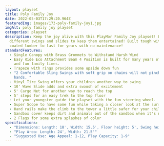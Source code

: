 ```yaml
---
layout: playset
title: Poly Family Joy
date: 2022-05-03T17:29:20.964Z
featuredImg: images/173-poly-family-joy1.jpg
imgAlt: poly family joy playset
categories: playset
description: Keep the joy alive with this PlayMor Family Joy playset! Lots of
  different swings and slides to keep them entertained! Built tough with polymer
  coated lumber to last for years with no maintenance!
standardFeatures:
  - Single Canopy with Brass Grommets to Withstand Harsh Wind
  - Easy Ride Eco Attachment Beam 4 Position is built for many years of safe use
    and fun family times.
  - Trapeze with rings provides some upside down fun
  - "2 Comfortable Sling Swings with soft grip on chains will not pinch tender
    hands. "
  - Vinyl Tire Swing offers your children another way to swing
  - 10' Wave Slide adds and extra swoosh of excitement
  - 5' Cargo Net for another way to reach the top
  - 5' steps for an easy trek to the top floor
  - Let your youngster guide the playset with the fun steering wheel.
  - Super Scope to have some fun while taking a closer look at the surroundings
  - Hand rails make the climb to the tower a little safer for your children
  - Sandbox cover keeps dirt and animals out of the sandbox when it's not in use.
  - 2 Flags for some extra splashes of color
specifications:
  - "Dimensions: Length: 18', Width: 15.5', Floor height: 5', Swing height: 8'"
  - "Play Area: Length: 24', Width: 21.5'"
  - "Suggested Use: Age Appeal: 1-12, Play Capacity: 1-9"
---
```

